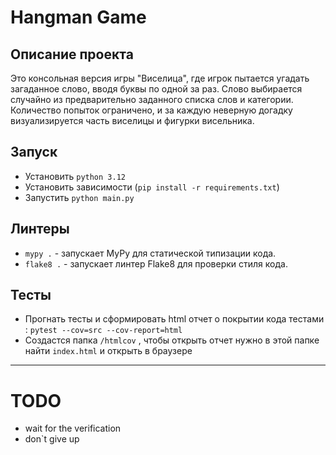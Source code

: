 # Hangman Game

## Описание проекта

Это консольная версия игры "Виселица", где игрок пытается угадать загаданное слово, вводя буквы по одной за раз. Слово выбирается случайно из предварительно заданного списка слов и категории. Количество попыток ограничено, и за каждую неверную догадку визуализируется часть виселицы и фигурки висельника.

## Запуск
- Установить `python 3.12`
- Установить зависимости (`pip install -r requirements.txt`)
- Запустить `python main.py`

## Линтеры
- `mypy .` - запускает MyPy для статической типизации кода.
- `flake8 .` - запускает линтер Flake8 для проверки стиля кода.

## Тесты
- Прогнать тесты и сформировать html отчет о покрытии кода тестами : `pytest --cov=src --cov-report=html`
- Создастся папка `/htmlcov` , чтобы открыть отчет нужно в этой папке найти `index.html` и открыть в браузере 
-------------------

# TODO
- wait for the verification
- don`t give up
